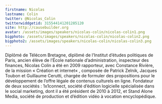 ```yaml
---
firstname: Nicolas 
lastname: Colin
twitter: @Nicolas_Colin
twitterwiddgetid: 315544141201285120
site: http://causebuilder.org
avatar: /assets/images/speakers/nicolas-colin/nicolas-colin1.png
bigphoto: /assets/images/speakers/nicolas-colin/nicolas-colin2.png
bigphoto2: /assets/images/speakers/nicolas-colin/nicolas-colin3.png
---
```


Diplômé de Télécom Bretagne, diplômé de l’Institut d’études politiques de Paris, ancien élève de l’École nationale d’administration, inspecteur des finances, Nicolas Colin a été en 2009 rapporteur, avec Constance Rivière, de la mission « Création et internet« , composée de Patrick Zelnik, Jacques Toubon et Guillaume Cerutti, chargée de formuler des propositions pour le développement de l’offre légale de contenus culturels en ligne. Fondateur de deux sociétés : 1x1connect, société d’édition logicielle spécialisée dans le social marketing, dont il a été président de 2010 à 2012, et Stand Alone Media, société de production et d’édition vidéo à vocation encyclopédique.
